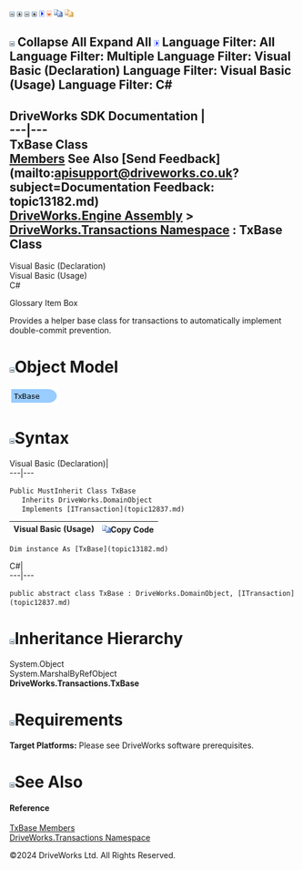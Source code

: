 ![](dotnetimages/collapse.gif) ![](dotnetimages/expand.gif) ![](dotnetimages/collapse.gif) ![](dotnetimages/expand.gif) ![](dotnetimages/drpdown.gif) ![](dotnetimages/drpdown_orange.gif) ![](dotnetimages/copycode.gif) ![](dotnetimages/copycodeHighlight.gif)

![](dotnetimages/collapse.gif) Collapse All Expand All ![](dotnetimages/drpdown.gif) Language Filter: All  Language Filter: Multiple  Language Filter: Visual Basic (Declaration) Language Filter: Visual Basic (Usage) Language Filter: C#  
---  
DriveWorks SDK Documentation  |   
---|---  
TxBase Class   
[Members](topic13183.md) See Also [Send Feedback](mailto:apisupport@driveworks.co.uk?subject=Documentation Feedback: topic13182.md)  
[DriveWorks.Engine Assembly](topic2156.md) > [DriveWorks.Transactions Namespace](topic12835.md) : TxBase Class  
---  
  
Visual Basic (Declaration)    
Visual Basic (Usage)    
C# 

Glossary Item Box

Provides a helper base class for transactions to automatically implement double-commit prevention. 

# ![](dotnetimages/collapse.gif)Object Model

![](dotnetdiagramimages/image718.png)

# ![](dotnetimages/collapse.gif)Syntax

Visual Basic (Declaration)|   
---|---  
      
    
    Public MustInherit Class TxBase 
       Inherits DriveWorks.DomainObject
       Implements [ITransaction](topic12837.md)   
  
Visual Basic (Usage)| ![](dotnetimages/copycode.gif)Copy Code  
---|---  
      
    
    Dim instance As [TxBase](topic13182.md)  
  
C#|   
---|---  
      
    
    public abstract class TxBase : DriveWorks.DomainObject, [ITransaction](topic12837.md)    
  
# ![](dotnetimages/collapse.gif)Inheritance Hierarchy

System.Object  
System.MarshalByRefObject  
**DriveWorks.Transactions.TxBase**  


# ![](dotnetimages/collapse.gif)Requirements

**Target Platforms:** Please see DriveWorks software prerequisites.

# ![](dotnetimages/collapse.gif)See Also

#### Reference

[TxBase Members](topic13183.md)   
[DriveWorks.Transactions Namespace](topic12835.md)

©2024 DriveWorks Ltd. All Rights Reserved.
